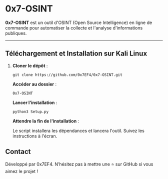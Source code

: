 # 0x7-OSINT

**0x7-OSINT** est un outil d'OSINT (Open Source Intelligence) en ligne de commande pour automatiser la collecte et l'analyse d'informations publiques.

---

## Téléchargement et Installation sur Kali Linux

1. **Cloner le dépôt** :


   `git clone https://github.com/0x7EF4/0x7-OSINT.git`

   **Accéder au dossier** :

   `0x7-OSINT`

   **Lancer l'installation** :

    `python3 Setup.py`

   **Attendre la fin de l'installation** :

    Le script installera les dépendances et lancera l'outil. Suivez les instructions à l'écran.

## Contact

Développé par 0x7EF4. N’hésitez pas à mettre une ⭐ sur GitHub si vous aimez le projet !
